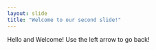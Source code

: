```yaml
---
layout: slide
title: "Welcome to our second slide!"
---
```

Hello and Welcome!
Use the left arrow to go back!
